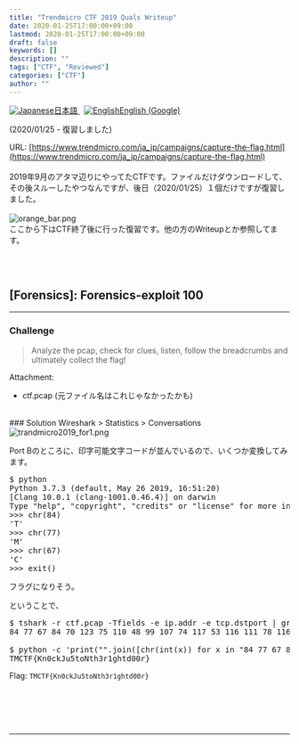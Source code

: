 ```yaml
---
title: "Trendmicro CTF 2019 Quals Writeup"
date: 2020-01-25T17:00:00+09:00
lastmod: 2020-01-25T17:00:00+09:00
draft: false
keywords: []
description: ""
tags: ["CTF", "Reviewed"]
categories: ["CTF"]
author: ""
---
```

<a href="https://captureamerica.github.io/writeups/post/trendmicroctf_2019/">
<img src="https://captureamerica.github.io/writeups/img/Jp.png" alt="Japanese">日本語
</a>&nbsp;
<a href="https://translate.google.com/translate?hl=en&sl=ja&tl=en&u=https%3A%2F%2Fcaptureamerica.github.io%2Fwriteups%2Fpost%2Ftrendmicroctf_2019%2F">
<img src="https://captureamerica.github.io/writeups/img/En.png" alt="English">English (Google)
</a>

<br />

(2020/01/25 - 復習しました)

URL: [https://www.trendmicro.com/ja_jp/campaigns/capture-the-flag.html](https://www.trendmicro.com/ja_jp/campaigns/capture-the-flag.html)
<br /><br />
2019年9月のアタマ辺りにやってたCTFです。ファイルだけダウンロードして、その後スルーしたやつなんですが、後日（2020/01/25）１個だけですが復習しました。
<br /><br />
<img src="https://captureamerica.github.io/writeups/img/orange_bar.png" alt="orange_bar.png">
<br />
ここから下はCTF終了後に行った復習です。他の方のWriteupとか参照してます。



<br /><br />
## [Forensics]: Forensics-exploit 100
- - -
### Challenge
> Analyze the pcap, check for clues, listen, follow the breadcrumbs and ultimately collect the flag!

Attachment:

- ctf.pcap (元ファイル名はこれじゃなかったかも)


<br />
### Solution
Wireshark > Statistics > Conversations

<img src="https://captureamerica.github.io/writeups/img/trandmicro2019_for1.png" alt="trandmicro2019_for1.png">

Port Bのところに、印字可能文字コードが並んでいるので、いくつか変換してみます。

<pre>
$ python
Python 3.7.3 (default, May 26 2019, 16:51:20) 
[Clang 10.0.1 (clang-1001.0.46.4)] on darwin
Type "help", "copyright", "credits" or "license" for more information.
>>> chr(84)
'T'
>>> chr(77)
'M'
>>> chr(67)
'C'
>>> exit()
</pre>

フラグになりそう。

ということで、

<pre>
$ tshark -r ctf.pcap -Tfields -e ip.addr -e tcp.dstport | grep "117.114.23.95" | awk '{print $2}' | tr "\n" " " ; echo
84 77 67 84 70 123 75 110 48 99 107 74 117 53 116 111 78 116 104 51 114 49 103 104 116 100 48 48 114 125 42740 125 125 42740 42740 125

$ python -c 'print("".join([chr(int(x)) for x in "84 77 67 84 70 123 75 110 48 99 107 74 117 53 116 111 78 116 104 51 114 49 103 104 116 100 48 48 114 125".split()]))'
TMCTF{Kn0ckJu5toNth3r1ghtd00r}
</pre>

Flag: `TMCTF{Kn0ckJu5toNth3r1ghtd00r}`


<br /><br />
<br /><br />
- - -
<br /><br />
<br /><br />

